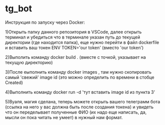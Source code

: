 # tg_bot
Инструкция по запуску через Docker:

1)Открыть папку данного репозитория в VSCode, далее открыть терминал и убедиться что в терминале указан путь до текущей директории (где находится папка), еще нужно перейти в файл dockerfile  и вставить ваш токен ENV TOKEN='our token' (вместо 'our token')

2)Выполить команду docker build . (вместе с точкой, указывает на текущую директорию)

3)После еыполнить команду docker images , там нужно скопировать самый 'свежий' image id (это можно определить по времени в стобце Created)

4)Выполнить команду docker run -d 'тут вставить image id из пункта 3'

5)Вуаля, магия сделана, теперь можете открыть вашего телеграмм бота (ссылка на него у вас должна быть после создания токена) и увидеть что он переделывает полученные ФИО (их надо еще написать, да, мысли он пока читать не умеет) в нужный нам формат.
